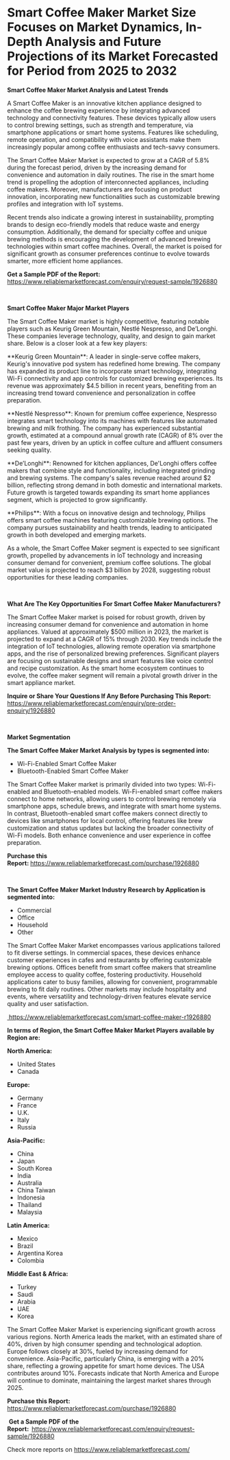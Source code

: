 <p><h1>Smart Coffee Maker Market Size Focuses on Market Dynamics, In-Depth Analysis and Future Projections of its Market Forecasted for Period from 2025 to 2032</h1></p><p><strong>Smart Coffee Maker Market Analysis and Latest Trends</strong></p>
<p><p>A Smart Coffee Maker is an innovative kitchen appliance designed to enhance the coffee brewing experience by integrating advanced technology and connectivity features. These devices typically allow users to control brewing settings, such as strength and temperature, via smartphone applications or smart home systems. Features like scheduling, remote operation, and compatibility with voice assistants make them increasingly popular among coffee enthusiasts and tech-savvy consumers.</p><p>The Smart Coffee Maker Market is expected to grow at a CAGR of 5.8% during the forecast period, driven by the increasing demand for convenience and automation in daily routines. The rise in the smart home trend is propelling the adoption of interconnected appliances, including coffee makers. Moreover, manufacturers are focusing on product innovation, incorporating new functionalities such as customizable brewing profiles and integration with IoT systems.</p><p>Recent trends also indicate a growing interest in sustainability, prompting brands to design eco-friendly models that reduce waste and energy consumption. Additionally, the demand for specialty coffee and unique brewing methods is encouraging the development of advanced brewing technologies within smart coffee machines. Overall, the market is poised for significant growth as consumer preferences continue to evolve towards smarter, more efficient home appliances.</p></p>
<p><strong>Get a Sample PDF of the Report:&nbsp;</strong> <a href="https://www.reliablemarketforecast.com/enquiry/request-sample/1926880?utm_campaign=2456&utm_medium=2&utm_source=Github&utm_content=ia&utm_term=28032025&utm_id=smart-coffee-maker">https://www.reliablemarketforecast.com/enquiry/request-sample/1926880</a></p>
<p>&nbsp;</p>
<p><strong>Smart Coffee Maker Major Market Players</strong></p>
<p><p>The Smart Coffee Maker market is highly competitive, featuring notable players such as Keurig Green Mountain, Nestlé Nespresso, and De’Longhi. These companies leverage technology, quality, and design to gain market share. Below is a closer look at a few key players:</p><p>**Keurig Green Mountain**: A leader in single-serve coffee makers, Keurig's innovative pod system has redefined home brewing. The company has expanded its product line to incorporate smart technology, integrating Wi-Fi connectivity and app controls for customized brewing experiences. Its revenue was approximately $4.5 billion in recent years, benefiting from an increasing trend toward convenience and personalization in coffee preparation.</p><p>**Nestlé Nespresso**: Known for premium coffee experience, Nespresso integrates smart technology into its machines with features like automated brewing and milk frothing. The company has experienced substantial growth, estimated at a compound annual growth rate (CAGR) of 8% over the past few years, driven by an uptick in coffee culture and affluent consumers seeking quality.</p><p>**De’Longhi**: Renowned for kitchen appliances, De'Longhi offers coffee makers that combine style and functionality, including integrated grinding and brewing systems. The company's sales revenue reached around $2 billion, reflecting strong demand in both domestic and international markets. Future growth is targeted towards expanding its smart home appliances segment, which is projected to grow significantly.</p><p>**Philips**: With a focus on innovative design and technology, Philips offers smart coffee machines featuring customizable brewing options. The company pursues sustainability and health trends, leading to anticipated growth in both developed and emerging markets.</p><p>As a whole, the Smart Coffee Maker segment is expected to see significant growth, propelled by advancements in IoT technology and increasing consumer demand for convenient, premium coffee solutions. The global market value is projected to reach $3 billion by 2028, suggesting robust opportunities for these leading companies.</p></p>
<p>&nbsp;</p>
<p><strong>What Are The Key Opportunities For Smart Coffee Maker Manufacturers?</strong></p>
<p><p>The Smart Coffee Maker market is poised for robust growth, driven by increasing consumer demand for convenience and automation in home appliances. Valued at approximately $500 million in 2023, the market is projected to expand at a CAGR of 15% through 2030. Key trends include the integration of IoT technologies, allowing remote operation via smartphone apps, and the rise of personalized brewing preferences. Significant players are focusing on sustainable designs and smart features like voice control and recipe customization. As the smart home ecosystem continues to evolve, the coffee maker segment will remain a pivotal growth driver in the smart appliance market.</p></p>
<p><strong>Inquire or Share Your Questions If Any Before Purchasing This Report:</strong> <a href="https://www.reliablemarketforecast.com/enquiry/pre-order-enquiry/1926880?utm_campaign=2456&utm_medium=2&utm_source=Github&utm_content=ia&utm_term=28032025&utm_id=smart-coffee-maker">https://www.reliablemarketforecast.com/enquiry/pre-order-enquiry/1926880</a></p>
<p>&nbsp;</p>
<p><strong>Market Segmentation</strong></p>
<p><strong>The Smart Coffee Maker Market Analysis by types is segmented into:</strong></p>
<p><ul><li>Wi-Fi-Enabled Smart Coffee Maker</li><li>Bluetooth-Enabled Smart Coffee Maker</li></ul></p>
<p><p>The Smart Coffee Maker market is primarily divided into two types: Wi-Fi-enabled and Bluetooth-enabled models. Wi-Fi-enabled smart coffee makers connect to home networks, allowing users to control brewing remotely via smartphone apps, schedule brews, and integrate with smart home systems. In contrast, Bluetooth-enabled smart coffee makers connect directly to devices like smartphones for local control, offering features like brew customization and status updates but lacking the broader connectivity of Wi-Fi models. Both enhance convenience and user experience in coffee preparation.</p></p>
<p><strong>Purchase this Report:&nbsp;</strong><a href="https://www.reliablemarketforecast.com/purchase/1926880?utm_campaign=2456&utm_medium=2&utm_source=Github&utm_content=ia&utm_term=28032025&utm_id=smart-coffee-maker">https://www.reliablemarketforecast.com/purchase/1926880</a></p>
<p>&nbsp;</p>
<p><strong>The Smart Coffee Maker Market Industry Research by Application is segmented into:</strong></p>
<p><ul><li>Commercial</li><li>Office</li><li>Household</li><li>Other</li></ul></p>
<p><p>The Smart Coffee Maker Market encompasses various applications tailored to fit diverse settings. In commercial spaces, these devices enhance customer experiences in cafes and restaurants by offering customizable brewing options. Offices benefit from smart coffee makers that streamline employee access to quality coffee, fostering productivity. Household applications cater to busy families, allowing for convenient, programmable brewing to fit daily routines. Other markets may include hospitality and events, where versatility and technology-driven features elevate service quality and user satisfaction.</p></p>
<p><a href="https://www.reliablemarketforecast.com/smart-coffee-maker-r1926880?utm_campaign=2456&utm_medium=2&utm_source=Github&utm_content=ia&utm_term=28032025&utm_id=smart-coffee-maker">&nbsp;https://www.reliablemarketforecast.com/smart-coffee-maker-r1926880</a></p>
<p><strong>In terms of Region, the Smart Coffee Maker Market Players available by Region are:</strong></p>
<p>
    <p> <strong> North America: </strong>
        <ul>
            <li>United States</li>
            <li>Canada</li>
        </ul>
        </p> 
    <p> <strong> Europe: </strong>
        <ul>
            <li>Germany</li>
            <li>France</li>
            <li>U.K.</li>
            <li>Italy</li>
            <li>Russia</li>
        </ul>
        </p> 
    <p> <strong> Asia-Pacific: </strong>
        <ul>
            <li>China</li>
            <li>Japan</li>
            <li>South Korea</li>
            <li>India</li>
            <li>Australia</li>
            <li>China Taiwan</li>
            <li>Indonesia</li>
            <li>Thailand</li>
            <li>Malaysia</li>
        </ul>
        </p> 
    <p> <strong> Latin America: </strong>
        <ul>
            <li>Mexico</li>
            <li>Brazil</li>
            <li>Argentina Korea</li>
            <li>Colombia</li>
        </ul>
        </p> 
    <p> <strong> Middle East & Africa: </strong>
        <ul>
            <li>Turkey</li>
            <li>Saudi</li>
            <li>Arabia</li>
            <li>UAE</li>
            <li>Korea</li>
        </ul>
    </p>
    </p>
<p><p>The Smart Coffee Maker Market is experiencing significant growth across various regions. North America leads the market, with an estimated share of 40%, driven by high consumer spending and technological adoption. Europe follows closely at 30%, fueled by increasing demand for convenience. Asia-Pacific, particularly China, is emerging with a 20% share, reflecting a growing appetite for smart home devices. The USA contributes around 10%. Forecasts indicate that North America and Europe will continue to dominate, maintaining the largest market shares through 2025.</p></p>
<p><strong>Purchase this Report: </strong><a href="https://www.reliablemarketforecast.com/purchase/1926880?utm_campaign=2456&utm_medium=2&utm_source=Github&utm_content=ia&utm_term=28032025&utm_id=smart-coffee-maker">https://www.reliablemarketforecast.com/purchase/1926880</a></p>
<p>&nbsp;<strong>Get a Sample PDF of the Report:&nbsp;&nbsp;</strong><a href="https://www.reliablemarketforecast.com/enquiry/request-sample/1926880?utm_campaign=2456&utm_medium=2&utm_source=Github&utm_content=ia&utm_term=28032025&utm_id=smart-coffee-maker">https://www.reliablemarketforecast.com/enquiry/request-sample/1926880</a></p>
<p><strong></strong></p>
<p>Check more reports on <a href="https://www.reliablemarketforecast.com/?utm_campaign=2456&utm_medium=2&utm_source=Github&utm_content=ia&utm_term=28032025&utm_id=smart-coffee-maker">https://www.reliablemarketforecast.com/</a></p>